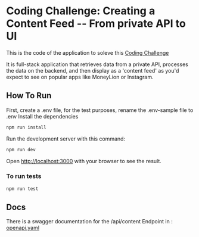 # Coding Challenge: Creating a Content Feed -- From private API to UI

This is the code of the application to soleve this [Coding Challenge](https://engine.stoplight.io/docs/fullstack-spec/o7z8nk58uy0w4-coding-challenge-creating-a-content-feed-from-private-api-to-ui#evaluation-criteria)

 It is full-stack application that retrieves data from a private API, processes the data on the backend, and then display as a 'content feed' as you'd expect to see on popular apps like MoneyLion or Instagram.

 ## How To Run

First, create a .env file, for the test purposes, rename the .env-sample file to .env
Install the dependencies

```bash
npm run install
```

Run the development server with this command:

```bash
npm run dev
```

Open [http://localhost:3000](http://localhost:3000) with your browser to see the result.

### To run tests

```bash
npm run test
```

## Docs

  There is a swagger documentation for the /api/content Endpoint in : [openapi.yaml](./openapi.yaml)
